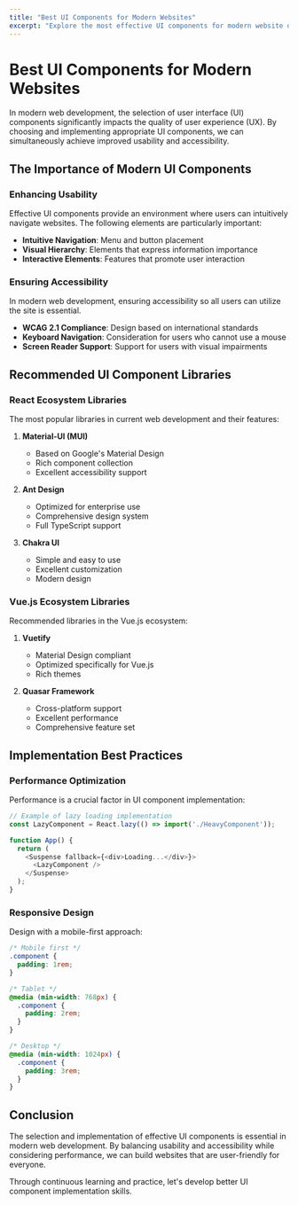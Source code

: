 ```yaml
---
title: "Best UI Components for Modern Websites"
excerpt: "Explore the most effective UI components for modern website development. Learn about best practices for component design that balances usability and accessibility in contemporary web development."
---
```


# Best UI Components for Modern Websites

In modern web development, the selection of user interface (UI) components significantly impacts the quality of user experience (UX). By choosing and implementing appropriate UI components, we can simultaneously achieve improved usability and accessibility.

## The Importance of Modern UI Components

### Enhancing Usability

Effective UI components provide an environment where users can intuitively navigate websites. The following elements are particularly important:

- **Intuitive Navigation**: Menu and button placement
- **Visual Hierarchy**: Elements that express information importance
- **Interactive Elements**: Features that promote user interaction

### Ensuring Accessibility

In modern web development, ensuring accessibility so all users can utilize the site is essential.

- **WCAG 2.1 Compliance**: Design based on international standards
- **Keyboard Navigation**: Consideration for users who cannot use a mouse
- **Screen Reader Support**: Support for users with visual impairments

## Recommended UI Component Libraries

### React Ecosystem Libraries

The most popular libraries in current web development and their features:

1. **Material-UI (MUI)**
   - Based on Google's Material Design
   - Rich component collection
   - Excellent accessibility support

2. **Ant Design**
   - Optimized for enterprise use
   - Comprehensive design system
   - Full TypeScript support

3. **Chakra UI**
   - Simple and easy to use
   - Excellent customization
   - Modern design

### Vue.js Ecosystem Libraries

Recommended libraries in the Vue.js ecosystem:

1. **Vuetify**
   - Material Design compliant
   - Optimized specifically for Vue.js
   - Rich themes

2. **Quasar Framework**
   - Cross-platform support
   - Excellent performance
   - Comprehensive feature set

## Implementation Best Practices

### Performance Optimization

Performance is a crucial factor in UI component implementation:

```javascript
// Example of lazy loading implementation
const LazyComponent = React.lazy(() => import('./HeavyComponent'));

function App() {
  return (
    <Suspense fallback={<div>Loading...</div>}>
      <LazyComponent />
    </Suspense>
  );
}
```

### Responsive Design

Design with a mobile-first approach:

```css
/* Mobile first */
.component {
  padding: 1rem;
}

/* Tablet */
@media (min-width: 768px) {
  .component {
    padding: 2rem;
  }
}

/* Desktop */
@media (min-width: 1024px) {
  .component {
    padding: 3rem;
  }
}
```

## Conclusion

The selection and implementation of effective UI components is essential in modern web development. By balancing usability and accessibility while considering performance, we can build websites that are user-friendly for everyone.

Through continuous learning and practice, let's develop better UI component implementation skills.
